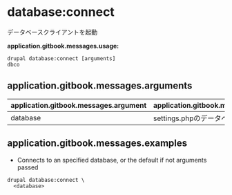 # database:connect
データベースクライアントを起動

**application.gitbook.messages.usage:**
```
drupal database:connect [arguments]
dbco
```

## application.gitbook.messages.arguments
application.gitbook.messages.argument | application.gitbook.messages.details
---------|-------------
database | settings.phpのデータベースのキー

## application.gitbook.messages.examples
* Connects to an specified database, or the default if not arguments passed
```
drupal database:connect \
  <database>
```
